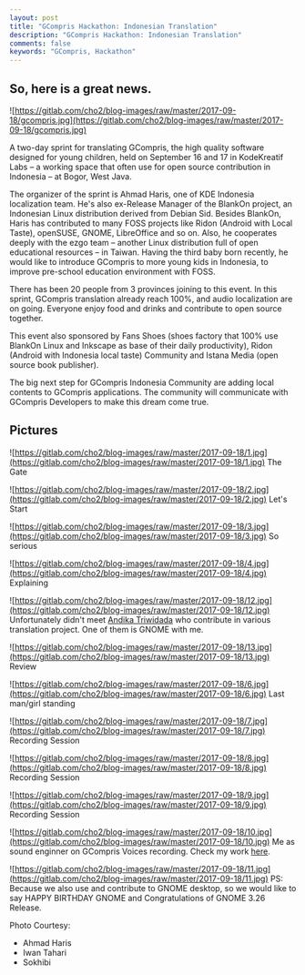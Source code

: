 ```yaml
---
layout: post
title: "GCompris Hackathon: Indonesian Translation"
description: "GCompris Hackathon: Indonesian Translation"
comments: false
keywords: "GCompris, Hackathon"
---
```


## So, here is a great news.

![https://gitlab.com/cho2/blog-images/raw/master/2017-09-18/gcompris.jpg](https://gitlab.com/cho2/blog-images/raw/master/2017-09-18/gcompris.jpg)


A two-day sprint for translating GCompris, the high quality software designed for young children, held on September 16 and 17 in KodeKreatif Labs – a working space that often use for open source contribution in Indonesia – at Bogor, West Java.

The organizer of the sprint is Ahmad Haris, one of KDE Indonesia localization team.  He's also ex-Release Manager of the BlankOn project, an Indonesian Linux distribution derived from Debian Sid.  Besides BlankOn, Haris has contributed to many FOSS projects like Ridon (Android with Local Taste), openSUSE, GNOME, LibreOffice and so on.  Also, he cooperates deeply with the ezgo team – another Linux distribution full of open educational resources – in Taiwan.  Having the third baby born recently, he would like to introduce GCompris to more young kids in Indonesia, to improve pre-school education environment with FOSS.

There has been 20 people from 3 provinces joining to this event. In this sprint, GCompris translation already reach 100%, and audio localization are on going.  Everyone enjoy food and drinks and contribute to open source together.

This event also sponsored by Fans Shoes (shoes factory that 100% use BlankOn Linux and Inkscape as base of their daily productivity), Ridon (Android with Indonesia local taste) Community and Istana Media (open source book publisher).

The big next step for GCompris Indonesia Community are adding local contents to GCompris applications. The community will communicate with GCompris Developers to make this dream come true.



## Pictures

![https://gitlab.com/cho2/blog-images/raw/master/2017-09-18/1.jpg](https://gitlab.com/cho2/blog-images/raw/master/2017-09-18/1.jpg)
The Gate

![https://gitlab.com/cho2/blog-images/raw/master/2017-09-18/2.jpg](https://gitlab.com/cho2/blog-images/raw/master/2017-09-18/2.jpg)
Let's Start

![https://gitlab.com/cho2/blog-images/raw/master/2017-09-18/3.jpg](https://gitlab.com/cho2/blog-images/raw/master/2017-09-18/3.jpg)
So serious

![https://gitlab.com/cho2/blog-images/raw/master/2017-09-18/4.jpg](https://gitlab.com/cho2/blog-images/raw/master/2017-09-18/4.jpg)
Explaining

![https://gitlab.com/cho2/blog-images/raw/master/2017-09-18/12.jpg](https://gitlab.com/cho2/blog-images/raw/master/2017-09-18/12.jpg)
Unfortunately didn't meet [Andika Triwidada](https://i14i.andika.info/index.php?title=Halaman_Utama) who contribute in various translation project. One of them is GNOME with me. 

![https://gitlab.com/cho2/blog-images/raw/master/2017-09-18/13.jpg](https://gitlab.com/cho2/blog-images/raw/master/2017-09-18/13.jpg)
Review

![https://gitlab.com/cho2/blog-images/raw/master/2017-09-18/6.jpg](https://gitlab.com/cho2/blog-images/raw/master/2017-09-18/6.jpg)
Last man/girl standing

![https://gitlab.com/cho2/blog-images/raw/master/2017-09-18/7.jpg](https://gitlab.com/cho2/blog-images/raw/master/2017-09-18/7.jpg)
Recording Session

![https://gitlab.com/cho2/blog-images/raw/master/2017-09-18/8.jpg](https://gitlab.com/cho2/blog-images/raw/master/2017-09-18/8.jpg)
Recording Session

![https://gitlab.com/cho2/blog-images/raw/master/2017-09-18/9.jpg](https://gitlab.com/cho2/blog-images/raw/master/2017-09-18/9.jpg)
Recording Session

![https://gitlab.com/cho2/blog-images/raw/master/2017-09-18/10.jpg](https://gitlab.com/cho2/blog-images/raw/master/2017-09-18/10.jpg)
Me as sound enginner on GCompris Voices recording. Check my work [here](https://github.com/cho2/GCompris-voices-ID).

![https://gitlab.com/cho2/blog-images/raw/master/2017-09-18/11.jpg](https://gitlab.com/cho2/blog-images/raw/master/2017-09-18/11.jpg)
PS: Because we also use and contribute to GNOME desktop, so we would like to say HAPPY BIRTHDAY GNOME and Congratulations of GNOME 3.26 Release.


Photo Courtesy:
* Ahmad Haris
* Iwan Tahari
* Sokhibi
